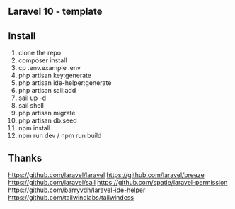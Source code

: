## Laravel 10 - template
## Install

1. clone the repo
2. composer install
3. cp .env.example .env
4. php artisan key:generate
5. php artisan ide-helper:generate
6. php artisan sail:add
7. sail up -d
8. sail shell
9. php artisan migrate
10. php artisan db:seed
11. npm install
12. npm run dev / npm run build

## Thanks

https://github.com/laravel/laravel
https://github.com/laravel/breeze
https://github.com/laravel/sail
https://github.com/spatie/laravel-permission
https://github.com/barryvdh/laravel-ide-helper
https://github.com/tailwindlabs/tailwindcss
